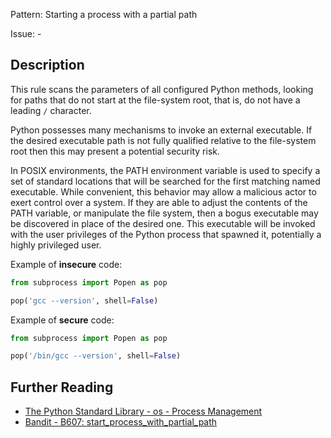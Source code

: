 Pattern: Starting a process with a partial path

Issue: -

## Description

This rule scans the parameters of all configured Python methods, looking
for paths that do not start at the file-system root, that is, do not have a
leading `/` character.

Python possesses many mechanisms to invoke an external executable. If the
desired executable path is not fully qualified relative to the file-system root
then this may present a potential security risk.

In POSIX environments, the PATH environment variable is used to specify a set
of standard locations that will be searched for the first matching named
executable. While convenient, this behavior may allow a malicious actor to
exert control over a system. If they are able to adjust the contents of the
PATH variable, or manipulate the file system, then a bogus executable may be
discovered in place of the desired one. This executable will be invoked with
the user privileges of the Python process that spawned it, potentially a
highly privileged user.


Example of **insecure** code:

```python
from subprocess import Popen as pop

pop('gcc --version', shell=False)
```

Example of **secure** code:

```python
from subprocess import Popen as pop

pop('/bin/gcc --version', shell=False)
```

## Further Reading

* [The Python Standard Library - os - Process Management](https://docs.python.org/2/library/os.html#process-management)
* [Bandit - B607: start_process_with_partial_path](https://bandit.readthedocs.io/en/latest/plugins/b607_start_process_with_partial_path.html)
